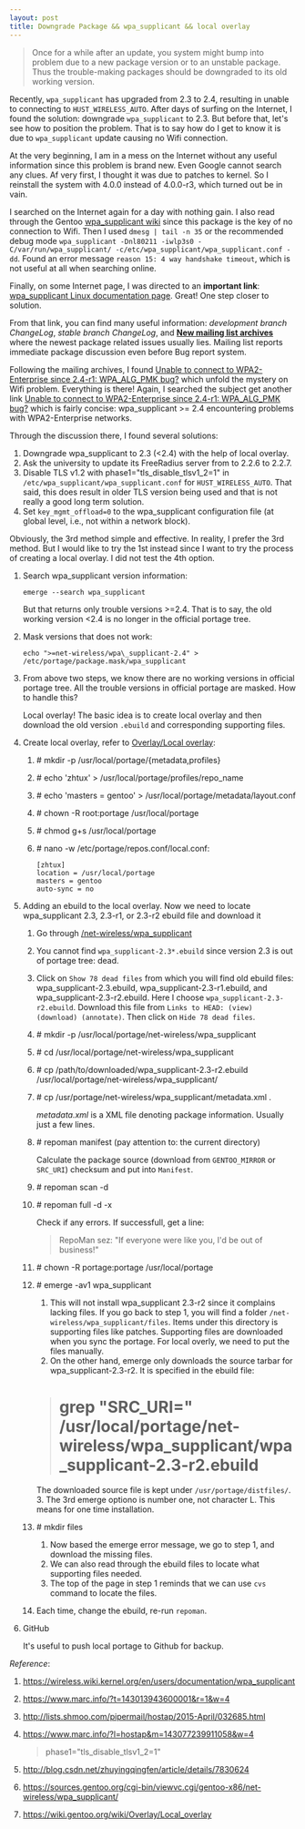 ```yaml
---
layout: post
title: Downgrade Package && wpa_supplicant && local overlay
---
```


> Once for a while after an update, you system might bump into problem due to a new package version or to an unstable package. Thus the trouble-making packages should be downgraded to its old working version.

Recently, `wpa_supplicant` has upgraded from 2.3 to 2.4, resulting in unable to connecting to `HUST_WIRELESS_AUTO`. After days of surfing on the Internet, I found the solution: downgrade `wpa_supplicant` to 2.3. But before that, let's see how to position the problem. That is to say how do I get to know it is due to `wpa_supplicant` update causing no Wifi connection.

At the very beginning, I am in a mess on the Internet without any useful information since this problem is brand new. Even Google cannot search any clues. Af very first, I thought it was due to patches to kernel. So I reinstall the system with 4.0.0 instead of 4.0.0-r3, which turned out be in vain.

I searched on the Internet again for a day with nothing gain. I also read through the Gentoo [wpa_supplicant wiki](https://wiki.gentoo.org/wiki/Wpa_supplicant) since this package is the key of no connection to Wifi. Then I used `dmesg | tail -n 35` or the recommended debug mode `wpa_supplicant -Dnl80211 -iwlp3s0 -C/var/run/wpa_supplicant/ -c/etc/wpa_supplicant/wpa_supplicant.conf -dd`. Found an error message `reason 15: 4 way handshake timeout`, which is not useful at all when searching online.

Finally, on some Internet page, I was directed to an __important link__: [wpa_supplicant Linux documentation page](https://wireless.wiki.kernel.org/en/users/documentation/wpa_supplicant). Great! One step closer to solution.

From that link, you can find many useful information: _development branch ChangeLog_, _stable branch ChangeLog_, and [__New mailing list archives__](http://lists.shmoo.com/pipermail/hostap/) where the newest package related issues usually lies. Mailing list reports immediate package discussion even before Bug report system.

Following the mailing archives, I found [Unable to connect to WPA2-Enterprise since 2.4-r1: WPA\_ALG_PMK bug?](http://lists.shmoo.com/pipermail/hosfftap/2015-April/032685.html) which unfold the mystery on Wifi problem. Everything is there! Again, I searched the subject get another link [Unable to connect to WPA2-Enterprise since 2.4-r1: WPA\_ALG_PMK bug?](https://www.marc.info/?t=143013943600001&r=1&w=4) which is fairly concise: wpa_supplicant >= 2.4 encountering problems with WPA2-Enterprise networks.

Through the discussion there, I found several solutions:

1. Downgrade wpa_supplicant to 2.3 (<2.4) with the help of local overlay.
2. Ask the university to update its FreeRadius server from to 2.2.6 to 2.2.7.
3. Disable TLS v1.2 with phase1="tls\_disable\_tlsv1\_2=1" in `/etc/wpa_supplicant/wpa_supplicant.conf` for `HUST_WIRELESS_AUTO`. That said, this does result in older TLS version being used and that is not really a good long term
solution.
4. Set `key_mgmt_offload=0` to the wpa_supplicant configuration file (at global level, i.e., not within a network block).

Obviously, the 3rd method simple and effective. In reality, I prefer the 3rd method.  But I would like to try the 1st instead since I want to try the process of creating a local overlay. I did not test the 4th option.

1. Search wpa_supplicant version information:

   `emerge --search wpa_supplicant`

   But that returns only trouble versions >=2.4. That is to say, the old working version <2.4 is no longer in the official portage tree.
2. Mask versions that does not work:

   `echo ">=net-wireless/wpa\_supplicant-2.4" > /etc/portage/package.mask/wpa_supplicant`
3. From above two steps, we know there are no working versions in official portage tree. All the trouble versions in official portage are masked. How to handle this?

   Local overlay! The basic idea is to create local overlay and then download the old version `.ebuild` and corresponding supporting files.
4. Create local overlay, refer to [Overlay/Local overlay](https://wiki.gentoo.org/wiki/Overlay/Local_overlay):
   1. \# mkdir -p /usr/local/portage/{metadata,profiles}
   2. \# echo 'zhtux' > /usr/local/portage/profiles/repo_name
   3. \# echo 'masters = gentoo' > /usr/local/portage/metadata/layout.conf
   4. \# chown -R root:portage /usr/local/portage
   5. \# chmod g+s /usr/local/portage
   6. \# nano -w /etc/portage/repos.conf/local.conf:

      ```
      [zhtux]
      location = /usr/local/portage
      masters = gentoo
      auto-sync = no
      ```
      
5. Adding an ebuild to the local overlay. Now we need to locate wpa_supplicant 2.3, 2.3-r1, or 2.3-r2 ebuild file and download it
   1. Go through [/net-wireless/wpa_supplicant](https://sources.gentoo.org/cgi-bin/viewvc.cgi/gentoo-x86/net-wireless/wpa_supplicant/)
   2. You cannot find `wpa_supplicant-2.3*.ebuild` since version 2.3 is out of portage tree: dead.
   3. Click on `Show 78 dead files` from which you will find old ebuild files: wpa_supplicant-2.3.ebuild, wpa_supplicant-2.3-r1.ebuild, and wpa_supplicant-2.3-r2.ebuild. Here I choose `wpa_supplicant-2.3-r2.ebuild`. Download this file from `Links to HEAD: (view) (download) (annotate)`. Then click on `Hide 78 dead files`.
   4. \# mkdir -p /usr/local/portage/net-wireless/wpa\_supplicant
   4. \# cd /usr/local/portage/net-wireless/wpa_supplicant
   5. \# cp /path/to/downloaded/wpa\_supplicant-2.3-r2.ebuild /usr/local/portage/net-wireless/wpa\_supplicant/
   5. \# cp /usr/portage/net-wireless/wpa\_supplicant/metadata.xml .

       *metadata.xml* is a XML file denoting package information. Usually just a few lines.
   6. \# repoman manifest (pay attention to: the current directory)

      Calculate the package source (download from `GENTOO_MIRROR` or `SRC_URI`) checksum and put into `Manifest`.
   5. \# repoman scan -d
   6. \# repoman full -d -x

       Check if any errors. If successfull, get a line:

       >RepoMan sez: "If everyone were like you, I'd be out of business!"
   7. \# chown -R portage:portage /usr/local/portage
   8. \# emerge -av1 wpa_supplicant
      1. This will not install wpa\_supplicant 2.3-r2 since it complains lacking files. If you go back to step 1, you will find a folder `/net-wireless/wpa_supplicant/files`. Items under this directory is supporting files like patches. Supporting files are downloaded when you sync the portage. For local overly, we need to put the files manually.
      2. On the other hand, emerge only downloads the source tarbar for wpa_supplicant-2.3-r2. It is specified in the ebuild file:

	  ># grep "SRC\_URI=" /usr/local/portage/net-wireless/wpa\_supplicant/wpa_supplicant-2.3-r2.ebuild

	  The downloaded source file is kept under `/usr/portage/distfiles/`.
      3. The 3rd emerge optiono is number one, not character L. This means for one time installation.
   9. \# mkdir files
      1. Now based the emerge error message, we go to step 1, and download the missing files.
      2. We can also read through the ebuild files to locate what supporting files needed.
      3. The top of the page in step 1 reminds that we can use `cvs` command to locate the files.
   10. Each time, change the ebuild, re-run `repoman`.
6. GitHub

   It's useful to push local portage to Github for backup.

*Reference*:

1. https://wireless.wiki.kernel.org/en/users/documentation/wpa_supplicant
2. https://www.marc.info/?t=143013943600001&r=1&w=4
3. http://lists.shmoo.com/pipermail/hostap/2015-April/032685.html
4. https://www.marc.info/?l=hostap&m=143077239911058&w=4

    >phase1="tls\_disable\_tlsv1_2=1"
5. http://blog.csdn.net/zhuyingqingfen/article/details/7830624
6. https://sources.gentoo.org/cgi-bin/viewvc.cgi/gentoo-x86/net-wireless/wpa_supplicant/
7. https://wiki.gentoo.org/wiki/Overlay/Local_overlay